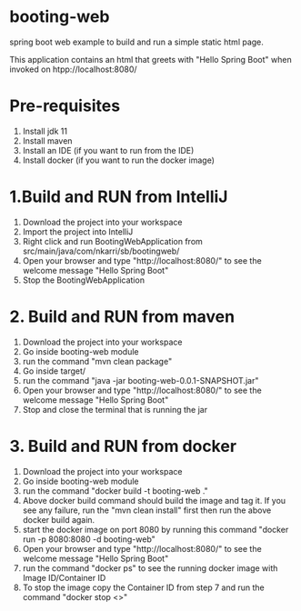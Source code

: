 # booting-web
spring boot web example to build and run a simple static html page.

This application contains an html that greets with "Hello Spring Boot" when invoked on htpp://localhost:8080/

# Pre-requisites
1. Install jdk 11
2. Install maven
3. Install an IDE (if you want to run from the IDE)
4. Install docker (if you want to run the docker image)

# 1.Build and RUN from IntelliJ
1. Download the project into your workspace
2. Import the project into IntelliJ
3. Right click and run BootingWebApplication from src/main/java/com/nkarri/sb/bootingweb/
4. Open your browser and type "http://localhost:8080/" to see the welcome message "Hello Spring Boot"
5. Stop the BootingWebApplication

# 2. Build and RUN from maven
1. Download the project into your workspace
2. Go inside booting-web module
3. run the command "mvn clean package"
4. Go inside target/
5. run the command "java -jar booting-web-0.0.1-SNAPSHOT.jar"
6. Open your browser and type "http://localhost:8080/" to see the welcome message "Hello Spring Boot"
7. Stop and close the terminal that is running the jar

# 3. Build and RUN from docker
1. Download the project into your workspace
2. Go inside booting-web module
3. run the command "docker build -t booting-web ."
4. Above docker build command should build the image and tag it. If you see any failure, run the "mvn clean install" first then run the above docker build again.
5. start the docker image on port 8080 by running this command "docker run -p 8080:8080 -d booting-web"
6. Open your browser and type "http://localhost:8080/" to see the welcome message "Hello Spring Boot"
7. run the command "docker ps" to see the running docker image with Image ID/Container ID
8. To stop the image copy the Container ID from step 7 and run the command "docker stop <<Cotainer ID>>"